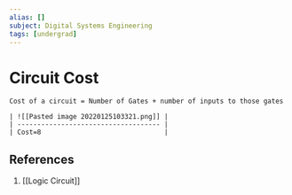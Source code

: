 ```yaml
---
alias: []
subject: Digital Systems Engineering
tags: [undergrad]
---
```

# Circuit Cost

```ad-note
Cost of a circuit = Number of Gates + number of inputs to those gates
```

```ad-example
| ![[Pasted image 20220125103321.png]] |
| ------------------------------------ |
| Cost=8                               | 
```

## References
1. [[Logic Circuit]]